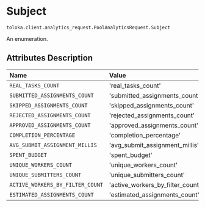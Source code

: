 # Subject
`toloka.client.analytics_request.PoolAnalyticsRequest.Subject`

An enumeration.

## Attributes Description

| Name | Value | Description |
| :------| :-----------| :----------| 
`REAL_TASKS_COUNT`|'real_tasks_count'|<p></p>
`SUBMITTED_ASSIGNMENTS_COUNT`|'submitted_assignments_count'|<p></p>
`SKIPPED_ASSIGNMENTS_COUNT`|'skipped_assignments_count'|<p></p>
`REJECTED_ASSIGNMENTS_COUNT`|'rejected_assignments_count'|<p></p>
`APPROVED_ASSIGNMENTS_COUNT`|'approved_assignments_count'|<p></p>
`COMPLETION_PERCENTAGE`|'completion_percentage'|<p></p>
`AVG_SUBMIT_ASSIGNMENT_MILLIS`|'avg_submit_assignment_millis'|<p></p>
`SPENT_BUDGET`|'spent_budget'|<p></p>
`UNIQUE_WORKERS_COUNT`|'unique_workers_count'|<p></p>
`UNIQUE_SUBMITTERS_COUNT`|'unique_submitters_count'|<p></p>
`ACTIVE_WORKERS_BY_FILTER_COUNT`|'active_workers_by_filter_count'|<p></p>
`ESTIMATED_ASSIGNMENTS_COUNT`|'estimated_assignments_count'|<p></p>
